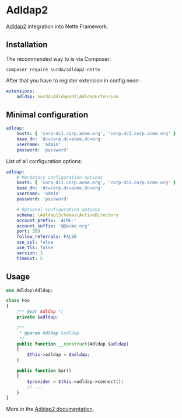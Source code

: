 # Adldap2

[Adldap2](https://github.com/Adldap2/Adldap2) integration into Nette Framework.

## Installation

The recommended way to is via Composer:

```
composer require surda/adldap2-nette
```

After that you have to register extension in config.neon:

```yaml
extensions:
    adldap: Surda\Adldap\DI\AdldapExtension
```

## Minimal configuration

```yaml
adldap:
    hosts: { 'corp-dc1.corp.acme.org', 'corp-dc2.corp.acme.org' }
    base_dn: 'dc=corp,dc=acme,dc=org'
    username: 'admin'
    password: 'password'
```

List of all configuration options:
```yaml
adldap:
    # Mandatory configuration options
    hosts: { 'corp-dc1.corp.acme.org', 'corp-dc2.corp.acme.org' }
    base_dn: 'dc=corp,dc=acme,dc=org'
    username: 'admin'
    password: 'password'

    # Optional configuration options
    schema: \Adldap\Schemas\ActiveDirectory
    account_prefix: 'ACME-'
    account_suffix: '@@acme.org'
    port: 389
    follow_referrals: FALSE
    use_ssl: false
    use_tls: false
    version: 3
    timeout: 5
```

## Usage

```php
use Adldap\Adldap;

class Foo
{
    /** @var Adldap */
    private $adldap;

    /**
     * @param Adldap $adldap
     */
    public function __construct(Adldap $adldap)
    {
        $this->adldap = $adldap;
    }

    public function bar()
    {
        $provider = $this->adldap->connect();
        // ...
    }
}
```

More in the [Adldap2 documentation](http://adldap2.github.io/Adldap2/).
